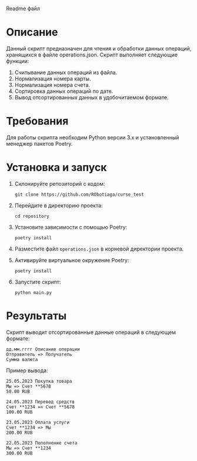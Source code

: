 Readme файл

# Описание

Данный скрипт предназначен для чтения и обработки данных операций, хранящихся в файле operations.json. Скрипт выполняет следующие функции:

1. Считывание данных операций из файла.
2. Нормализация номера карты.
3. Нормализация номера счета.
4. Сортировка данных операций по дате.
5. Вывод отсортированных данных в удобочитаемом формате.

# Требования

Для работы скрипта необходим Python версии 3.x и установленный менеджер пакетов Poetry.

# Установка и запуск

1. Склонируйте репозиторий с кодом:

   ```
   git clone https://github.com/RObotiaga/curse_test
   ```

2. Перейдите в директорию проекта:

   ```
   cd repository
   ```

3. Установите зависимости с помощью Poetry:

   ```
   poetry install
   ```

4. Разместите файл `operations.json` в корневой директории проекта.

5. Активируйте виртуальное окружение Poetry:

   ```
   poetry install
   ```

6. Запустите скрипт:

   ```
   python main.py
   ```

# Результаты

Скрипт выводит отсортированные данные операций в следующем формате:

```
дд.мм.гггг Описание операции
Отправитель => Получатель
Сумма валюта
```

Пример вывода:

```
25.05.2023 Покупка товара
Мы => Счет **5678
50.00 RUB

24.05.2023 Перевод средств
Счет **1234 => Счет **5678
100.00 RUB

23.05.2023 Оплата услуги
Счет **1234 => Мы
200.00 RUB

22.05.2023 Пополнение счета
Мы => Счет **1234
300.00 RUB
```
